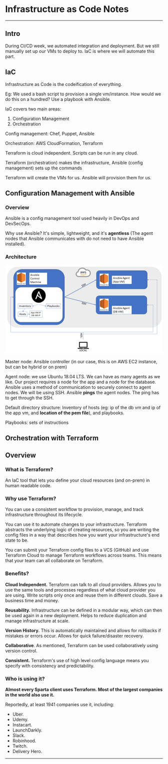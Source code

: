# Infrastructure as Code Notes
---
## Intro

During CI/CD week, we automated integration and deployment. But we still manually set up our VMs to deploy to. IaC is where we will automate this part.

## IaC
Infrastructure as Code is the codeification of everything.

Eg: We used a bash script to provision a single vm/instance. How would we do this on a hundred? Use a playbook with Ansible. 

IaC covers two main areas:
1. Configuration Management
2. Orchestration

Config management: Chef, Puppet, Ansible

Orchestration: AWS CloudFormation, Terraform

Terraform is cloud independent. Scripts can be run in any cloud. 

Terraform (orchestration) makes the infrastructure, Ansible (config management) sets up the commands

Terraform will create the VMs for us. Ansible will provision them for us.

## Configuration Management with Ansible
### Overview
Ansible is a config management tool used heavily in DevOps and DevSecOps.

Why use Ansible? It's simple, lightweight, and it's **agentless** (The agent nodes that Ansible communicates with do not need to have Ansible installed).

### Architecture

![Alt text](images/ansible-diagram-01.png)

Master node: Ansible controller (in our case, this is on AWS EC2 instance, but can be hybrid or on prem)

Agent node: we use Ubuntu 18.04 LTS. We can have as many agents as we like. Our project requires a node for the app and a node for the database. Ansible uses a method of communication to securely connect to agent nodes. We will be using SSH. Ansible **pings** the agent nodes. The ping has to get through the SSH.

Default directory structure: Inventory of hosts (eg: ip of the db vm and ip of the app vm, and **location of the pem file**), and playbooks.

Playbooks: sets of instructions 

## Orchestration with Terraform

## Overview

### What is Terraform?

An IaC tool that lets you define your cloud resources (and on-prem) in human readable code.


### Why use Terraform?

You can use a consistent workflow to provision, manage, and track infrastructure throughout its lifecycle.

You can use it to automate changes to your infrastructure. Terraform abstracts the underlying logic of creating resources, so you are writing the config files in a way that describes how you want your infrastructure's end state to be.

You can submit your Terraform config files to a VCS (GitHub) and use Terraform Cloud to manage Terraform workflows across teams. This means that your team can all collaborate on Terraform.

### Benefits?

**Cloud Independent.** Terraform can talk to all cloud providers. Allows you to use the same tools and processes regardless of what cloud provider you are using. Write scripts only once and reuse them in different clouds. Save a business time and money.

**Reusability.** Infrastructure can be defined in a modular way, which can then be used again in a new deployment. Helps to reduce duplication and manage infrastructure at scale.

**Version History.** This is automatically maintained and allows for rollbacks if mistakes or errors occur. Allows for quick failure/disaster recovery.

**Collaborative**. As mentioned, Terraform can be used collaboratively using version control.

**Consistent.** Terraform's use of high level config language means you specify with consistency and predictability.

### Who is using it?

**Almost every Sparta client uses Terraform. Most of the largest companies in the world also use it.**

Reportedly, at least 1941 companies use it, including:

* Uber.
* Udemy.
* Instacart.
* LaunchDarkly.
* Slack.
* Robinhood.
* Twitch.
* Delivery Hero.
---
